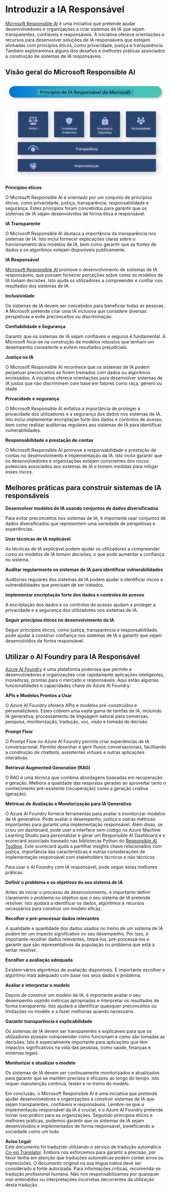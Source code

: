 <!--
CO_OP_TRANSLATOR_METADATA:
{
  "original_hash": "805b96b20152936d8f4c587d90d6e06e",
  "translation_date": "2025-07-16T22:51:48+00:00",
  "source_file": "md/01.Introduction/05/ResponsibleAI.md",
  "language_code": "pt"
}
-->
# **Introduzir a IA Responsável**

[Microsoft Responsible AI](https://www.microsoft.com/ai/responsible-ai?WT.mc_id=aiml-138114-kinfeylo) é uma iniciativa que pretende ajudar desenvolvedores e organizações a criar sistemas de IA que sejam transparentes, confiáveis e responsáveis. A iniciativa oferece orientações e recursos para desenvolver soluções de IA responsáveis que estejam alinhadas com princípios éticos, como privacidade, justiça e transparência. Também exploraremos alguns dos desafios e melhores práticas associados à construção de sistemas de IA responsáveis.

## Visão geral do Microsoft Responsible AI

![RAIPrinciples](../../../../../translated_images/RAIPrinciples.bf9c9bc6ca160d336830630939a5130a22b3f9e1f633773562f83fed08a50520.pt.png)

**Princípios éticos**

O Microsoft Responsible AI é orientado por um conjunto de princípios éticos, como privacidade, justiça, transparência, responsabilidade e segurança. Estes princípios foram concebidos para garantir que os sistemas de IA sejam desenvolvidos de forma ética e responsável.

**IA Transparente**

O Microsoft Responsible AI destaca a importância da transparência nos sistemas de IA. Isto inclui fornecer explicações claras sobre o funcionamento dos modelos de IA, bem como garantir que as fontes de dados e os algoritmos estejam disponíveis publicamente.

**IA Responsável**

[Microsoft Responsible AI](https://www.microsoft.com/ai/responsible-ai?WT.mc_id=aiml-138114-kinfeylo) promove o desenvolvimento de sistemas de IA responsáveis, que possam fornecer perceções sobre como os modelos de IA tomam decisões. Isto ajuda os utilizadores a compreender e confiar nos resultados dos sistemas de IA.

**Inclusividade**

Os sistemas de IA devem ser concebidos para beneficiar todas as pessoas. A Microsoft pretende criar uma IA inclusiva que considere diversas perspetivas e evite preconceitos ou discriminação.

**Confiabilidade e Segurança**

Garantir que os sistemas de IA sejam confiáveis e seguros é fundamental. A Microsoft foca-se na construção de modelos robustos que tenham um desempenho consistente e evitem resultados prejudiciais.

**Justiça na IA**

O Microsoft Responsible AI reconhece que os sistemas de IA podem perpetuar preconceitos se forem treinados com dados ou algoritmos enviesados. A iniciativa oferece orientações para desenvolver sistemas de IA justos que não discriminem com base em fatores como raça, género ou idade.

**Privacidade e segurança**

O Microsoft Responsible AI enfatiza a importância de proteger a privacidade dos utilizadores e a segurança dos dados nos sistemas de IA. Isto inclui implementar encriptação forte dos dados e controlos de acesso, bem como realizar auditorias regulares aos sistemas de IA para identificar vulnerabilidades.

**Responsabilidade e prestação de contas**

O Microsoft Responsible AI promove a responsabilidade e prestação de contas no desenvolvimento e implementação da IA. Isto inclui garantir que os desenvolvedores e organizações estejam conscientes dos riscos potenciais associados aos sistemas de IA e tomem medidas para mitigar esses riscos.

## Melhores práticas para construir sistemas de IA responsáveis

**Desenvolver modelos de IA usando conjuntos de dados diversificados**

Para evitar preconceitos nos sistemas de IA, é importante usar conjuntos de dados diversificados que representem uma variedade de perspetivas e experiências.

**Usar técnicas de IA explicável**

As técnicas de IA explicável podem ajudar os utilizadores a compreender como os modelos de IA tomam decisões, o que pode aumentar a confiança no sistema.

**Auditar regularmente os sistemas de IA para identificar vulnerabilidades**

Auditorias regulares dos sistemas de IA podem ajudar a identificar riscos e vulnerabilidades que precisam de ser tratados.

**Implementar encriptação forte dos dados e controlos de acesso**

A encriptação dos dados e os controlos de acesso ajudam a proteger a privacidade e a segurança dos utilizadores nos sistemas de IA.

**Seguir princípios éticos no desenvolvimento da IA**

Seguir princípios éticos, como justiça, transparência e responsabilidade, pode ajudar a construir confiança nos sistemas de IA e garantir que sejam desenvolvidos de forma responsável.

## Utilizar o AI Foundry para IA Responsável

[Azure AI Foundry](https://ai.azure.com?WT.mc_id=aiml-138114-kinfeylo) é uma plataforma poderosa que permite a desenvolvedores e organizações criar rapidamente aplicações inteligentes, inovadoras, prontas para o mercado e responsáveis. Aqui estão algumas funcionalidades e capacidades chave do Azure AI Foundry:

**APIs e Modelos Prontos a Usar**

O Azure AI Foundry oferece APIs e modelos pré-construídos e personalizáveis. Estes cobrem uma vasta gama de tarefas de IA, incluindo IA generativa, processamento de linguagem natural para conversas, pesquisa, monitorização, tradução, voz, visão e tomada de decisão.

**Prompt Flow**

O Prompt Flow no Azure AI Foundry permite criar experiências de IA conversacional. Permite desenhar e gerir fluxos conversacionais, facilitando a construção de chatbots, assistentes virtuais e outras aplicações interativas.

**Retrieval Augmented Generation (RAG)**

O RAG é uma técnica que combina abordagens baseadas em recuperação e geração. Melhora a qualidade das respostas geradas ao aproveitar tanto o conhecimento pré-existente (recuperação) como a geração criativa (geração).

**Métricas de Avaliação e Monitorização para IA Generativa**

O Azure AI Foundry fornece ferramentas para avaliar e monitorizar modelos de IA generativa. Pode avaliar o desempenho, justiça e outras métricas importantes para garantir uma implementação responsável. Além disso, se criou um dashboard, pode usar a interface sem código no Azure Machine Learning Studio para personalizar e gerar um Responsible AI Dashboard e o scorecard associado baseado nas bibliotecas Python do [Responsible AI Toolbox](https://responsibleaitoolbox.ai/?WT.mc_id=aiml-138114-kinfeylo). Este scorecard ajuda a partilhar insights chave relacionados com justiça, importância das características e outras considerações de implementação responsável com stakeholders técnicos e não técnicos.

Para usar o AI Foundry com IA responsável, pode seguir estas melhores práticas:

**Definir o problema e os objetivos do seu sistema de IA**

Antes de iniciar o processo de desenvolvimento, é importante definir claramente o problema ou objetivo que o seu sistema de IA pretende resolver. Isto ajudará a identificar os dados, algoritmos e recursos necessários para construir um modelo eficaz.

**Recolher e pré-processar dados relevantes**

A qualidade e quantidade dos dados usados no treino de um sistema de IA podem ter um impacto significativo no seu desempenho. Por isso, é importante recolher dados relevantes, limpá-los, pré-processá-los e garantir que são representativos da população ou problema que está a tentar resolver.

**Escolher a avaliação adequada**

Existem vários algoritmos de avaliação disponíveis. É importante escolher o algoritmo mais adequado com base nos seus dados e problema.

**Avaliar e interpretar o modelo**

Depois de construir um modelo de IA, é importante avaliar o seu desempenho usando métricas apropriadas e interpretar os resultados de forma transparente. Isto ajudará a identificar quaisquer preconceitos ou limitações no modelo e a fazer melhorias quando necessário.

**Garantir transparência e explicabilidade**

Os sistemas de IA devem ser transparentes e explicáveis para que os utilizadores possam compreender como funcionam e como são tomadas as decisões. Isto é especialmente importante para aplicações que têm impactos significativos na vida das pessoas, como saúde, finanças e sistemas legais.

**Monitorizar e atualizar o modelo**

Os sistemas de IA devem ser continuamente monitorizados e atualizados para garantir que se mantêm precisos e eficazes ao longo do tempo. Isto requer manutenção contínua, testes e re-treino do modelo.

Em conclusão, o Microsoft Responsible AI é uma iniciativa que pretende ajudar desenvolvedores e organizações a construir sistemas de IA que sejam transparentes, confiáveis e responsáveis. Lembre-se que a implementação responsável da IA é crucial, e o Azure AI Foundry pretende tornar isso prático para as organizações. Seguindo princípios éticos e melhores práticas, podemos garantir que os sistemas de IA sejam desenvolvidos e implementados de forma responsável, beneficiando a sociedade como um todo.

**Aviso Legal**:  
Este documento foi traduzido utilizando o serviço de tradução automática [Co-op Translator](https://github.com/Azure/co-op-translator). Embora nos esforcemos para garantir a precisão, por favor tenha em atenção que traduções automáticas podem conter erros ou imprecisões. O documento original na sua língua nativa deve ser considerado a fonte autorizada. Para informações críticas, recomenda-se tradução profissional humana. Não nos responsabilizamos por quaisquer mal-entendidos ou interpretações incorretas decorrentes da utilização desta tradução.